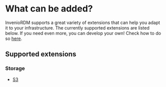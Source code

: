# What can be added?

InvenioRDM supports a great variety of extensions that can help you adapt it to your infrastructure. The currently supported extensions are listed below. If you need even more, you can develop your own! Check how to do so [here](custom.md).

## Supported extensions

### Storage

- [S3](s3.md)
